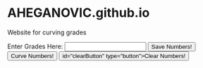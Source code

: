 # AHEGANOVIC.github.io
Website for curving grades

<html>
<head>
    <label for="Name">Enter Grades Here:</label>
    <input type="text" id="grades:" name="grade">
</head>

<body>
<button onclick="getGrades()" id="saveButton" type="button">Save Numbers! </button>
</body>

<body>
<button onclick="curveGrades()" id="curveButton" type="button">Curve Numbers! </button>
</body>

<body>
<button onclick="clearGrades()"> id="clearButton" type="button">Clear Numbers! </button>
</body>

<script>
function getGrades(){
    const gradeslist = new Array();
    var grades = document.getElementById('grades').value;
    gradeslist.push(grades)
    var button = document.getElementById("saveButton");
    button.addEventListener("click", getGrades());
    button.classList.toggle("show")
}
</script>

<script>
    function curveGrades() {
    }
</script>

<script>
    function clearGrades() {
    }
</script>












